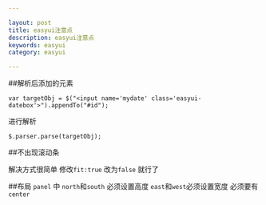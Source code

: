 ```yaml
---

layout: post
title: easyui注意点
description: easyui注意点
keywords: easyui
category: easyui

---
```


##解析后添加的元素

	var targetObj = $("<input name='mydate' class='easyui-datebox'>").appendTo("#id");

进行解析

	$.parser.parse(targetObj);

##不出现滚动条

解决方式很简单 修改`fit:true` 改为`false` 就行了

##布局
`panel` 中 `north`和`south` 必须设置高度 `east`和`west`必须设置宽度 必须要有`center`



